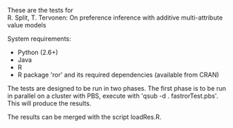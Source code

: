These are the tests for  
R. Split, T. Tervonen: On preference inference with additive multi-attribute value models  

System requirements:
- Python (2.6+)
- Java
- R
- R package 'ror' and its required dependencies (available from CRAN)

The tests are designed to be run in two phases. The first phase is to be run in parallel on a cluster with PBS, 
execute with 'qsub -d . fastrorTest.pbs'. This will produce the results.

The results can be merged with the script loadRes.R.


